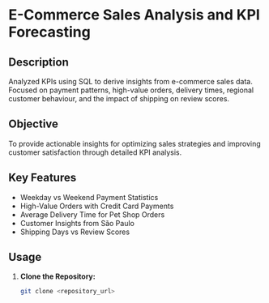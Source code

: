 # E-Commerce Sales Analysis and KPI Forecasting

## Description
Analyzed KPIs using SQL to derive insights from e-commerce sales data. Focused on payment patterns, high-value orders, delivery times, regional customer behaviour, and the impact of shipping on review scores.

## Objective
To provide actionable insights for optimizing sales strategies and improving customer satisfaction through detailed KPI analysis.

## Key Features
- Weekday vs Weekend Payment Statistics
- High-Value Orders with Credit Card Payments
- Average Delivery Time for Pet Shop Orders
- Customer Insights from São Paulo
- Shipping Days vs Review Scores

## Usage
1. **Clone the Repository:**
   ```bash
   git clone <repository_url>

